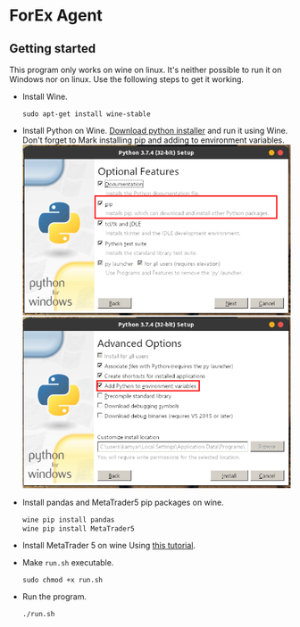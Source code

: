 # ForEx Agent

## Getting started
This program only works on wine on linux. It's neither possible to run it on Windows nor on linux. Use the following steps to get it working.

- Install Wine.
    ```
    sudo apt-get install wine-stable
    ```
- Install Python on Wine. [Download python installer](https://www.python.org/ftp/python/3.7.4/python-3.7.4.exe) and run it using Wine. Don't forget to Mark installing pip and adding to environment variables.
    ![pip](README/pip.png)
    ![env](README/env.png)

- Install pandas and MetaTrader5 pip packages on wine.
    ```
    wine pip install pandas
    wine pip install MetaTrader5
    ```
- Install MetaTrader 5 on wine Using [this tutorial](https://www.mql5.com/en/articles/625?utm_source=www.metatrader5.com&utm_campaign=download.mt5.linux).
- Make `run.sh` executable.
    ```
    sudo chmod +x run.sh
    ```
- Run the program.
    ```
    ./run.sh
    ```

